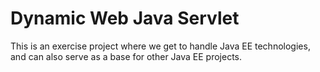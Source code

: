 Dynamic Web Java Servlet
========================

This is an exercise project where we get to handle Java EE technologies, and can also serve as a base for other Java EE projects.